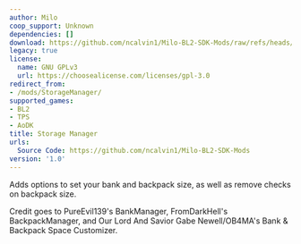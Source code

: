 ```yaml
---
author: Milo
coop_support: Unknown
dependencies: []
download: https://github.com/ncalvin1/Milo-BL2-SDK-Mods/raw/refs/heads/main/StorageManager/StorageManager_v1.0.zip
legacy: true
license:
  name: GNU GPLv3
  url: https://choosealicense.com/licenses/gpl-3.0
redirect_from:
- /mods/StorageManager/
supported_games:
- BL2
- TPS
- AoDK
title: Storage Manager
urls:
  Source Code: https://github.com/ncalvin1/Milo-BL2-SDK-Mods
version: '1.0'
---
```

Adds options to set your bank and backpack size, as well
as remove checks on backpack size.

Credit goes to PureEvil139's BankManager, FromDarkHell's
BackpackManager, and Our Lord And Savior Gabe
Newell/OB4MA's Bank &amp; Backpack Space Customizer.